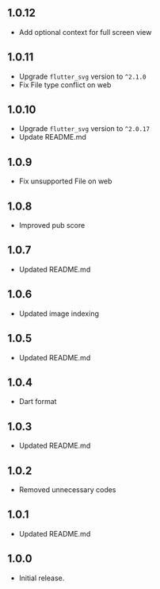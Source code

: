 ## 1.0.12

- Add optional context for full screen view

## 1.0.11

- Upgrade `flutter_svg` version to `^2.1.0`
- Fix File type conflict on web

## 1.0.10

- Upgrade `flutter_svg` version to `^2.0.17`
- Update README.md

## 1.0.9

- Fix unsupported File on web

## 1.0.8

- Improved pub score

## 1.0.7

- Updated README.md

## 1.0.6

- Updated image indexing

## 1.0.5

- Updated README.md

## 1.0.4

- Dart format

## 1.0.3

- Updated README.md

## 1.0.2

- Removed unnecessary codes

## 1.0.1

- Updated README.md

## 1.0.0

- Initial release.








